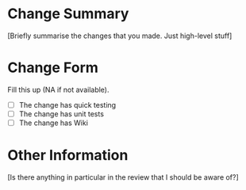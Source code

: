# Change Summary

[Briefly summarise the changes that you made. Just high-level stuff]

# Change Form

Fill this up (NA if not available).

- [ ] The change has quick testing
- [ ] The change has unit tests
- [ ] The change has Wiki

# Other Information

[Is there anything in particular in the review that I should be aware of?]
